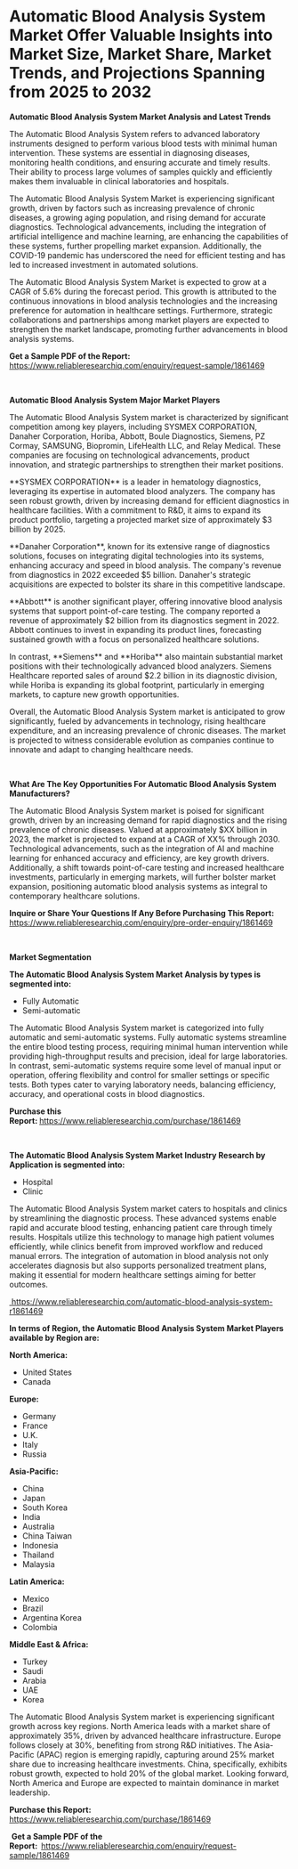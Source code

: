 <p><h1>Automatic Blood Analysis System Market Offer Valuable Insights into Market Size, Market Share, Market Trends, and Projections Spanning from 2025 to 2032</h1></p><p><strong>Automatic Blood Analysis System Market Analysis and Latest Trends</strong></p>
<p><p>The Automatic Blood Analysis System refers to advanced laboratory instruments designed to perform various blood tests with minimal human intervention. These systems are essential in diagnosing diseases, monitoring health conditions, and ensuring accurate and timely results. Their ability to process large volumes of samples quickly and efficiently makes them invaluable in clinical laboratories and hospitals.</p><p>The Automatic Blood Analysis System Market is experiencing significant growth, driven by factors such as increasing prevalence of chronic diseases, a growing aging population, and rising demand for accurate diagnostics. Technological advancements, including the integration of artificial intelligence and machine learning, are enhancing the capabilities of these systems, further propelling market expansion. Additionally, the COVID-19 pandemic has underscored the need for efficient testing and has led to increased investment in automated solutions.</p><p>The Automatic Blood Analysis System Market is expected to grow at a CAGR of 5.6% during the forecast period. This growth is attributed to the continuous innovations in blood analysis technologies and the increasing preference for automation in healthcare settings. Furthermore, strategic collaborations and partnerships among market players are expected to strengthen the market landscape, promoting further advancements in blood analysis systems.</p></p>
<p><strong>Get a Sample PDF of the Report:&nbsp;</strong> <a href="https://www.reliableresearchiq.com/enquiry/request-sample/1861469?utm_campaign=2952&utm_medium=2&utm_source=Github&utm_content=ia&utm_term=14042025&utm_id=automatic-blood-analysis-system">https://www.reliableresearchiq.com/enquiry/request-sample/1861469</a></p>
<p>&nbsp;</p>
<p><strong>Automatic Blood Analysis System Major Market Players</strong></p>
<p><p>The Automatic Blood Analysis System market is characterized by significant competition among key players, including SYSMEX CORPORATION, Danaher Corporation, Horiba, Abbott, Boule Diagnostics, Siemens, PZ Cormay, SAMSUNG, Biopromin, LifeHealth LLC, and Relay Medical. These companies are focusing on technological advancements, product innovation, and strategic partnerships to strengthen their market positions.</p><p>**SYSMEX CORPORATION** is a leader in hematology diagnostics, leveraging its expertise in automated blood analyzers. The company has seen robust growth, driven by increasing demand for efficient diagnostics in healthcare facilities. With a commitment to R&D, it aims to expand its product portfolio, targeting a projected market size of approximately $3 billion by 2025.</p><p>**Danaher Corporation**, known for its extensive range of diagnostics solutions, focuses on integrating digital technologies into its systems, enhancing accuracy and speed in blood analysis. The company's revenue from diagnostics in 2022 exceeded $5 billion. Danaher's strategic acquisitions are expected to bolster its share in this competitive landscape.</p><p>**Abbott** is another significant player, offering innovative blood analysis systems that support point-of-care testing. The company reported a revenue of approximately $2 billion from its diagnostics segment in 2022. Abbott continues to invest in expanding its product lines, forecasting sustained growth with a focus on personalized healthcare solutions.</p><p>In contrast, **Siemens** and **Horiba** also maintain substantial market positions with their technologically advanced blood analyzers. Siemens Healthcare reported sales of around $2.2 billion in its diagnostic division, while Horiba is expanding its global footprint, particularly in emerging markets, to capture new growth opportunities.</p><p>Overall, the Automatic Blood Analysis System market is anticipated to grow significantly, fueled by advancements in technology, rising healthcare expenditure, and an increasing prevalence of chronic diseases. The market is projected to witness considerable evolution as companies continue to innovate and adapt to changing healthcare needs.</p></p>
<p>&nbsp;</p>
<p><strong>What Are The Key Opportunities For Automatic Blood Analysis System Manufacturers?</strong></p>
<p><p>The Automatic Blood Analysis System market is poised for significant growth, driven by an increasing demand for rapid diagnostics and the rising prevalence of chronic diseases. Valued at approximately $XX billion in 2023, the market is projected to expand at a CAGR of XX% through 2030. Technological advancements, such as the integration of AI and machine learning for enhanced accuracy and efficiency, are key growth drivers. Additionally, a shift towards point-of-care testing and increased healthcare investments, particularly in emerging markets, will further bolster market expansion, positioning automatic blood analysis systems as integral to contemporary healthcare solutions.</p></p>
<p><strong>Inquire or Share Your Questions If Any Before Purchasing This Report:</strong> <a href="https://www.reliableresearchiq.com/enquiry/pre-order-enquiry/1861469?utm_campaign=2952&utm_medium=2&utm_source=Github&utm_content=ia&utm_term=14042025&utm_id=automatic-blood-analysis-system">https://www.reliableresearchiq.com/enquiry/pre-order-enquiry/1861469</a></p>
<p>&nbsp;</p>
<p><strong>Market Segmentation</strong></p>
<p><strong>The Automatic Blood Analysis System Market Analysis by types is segmented into:</strong></p>
<p><ul><li>Fully Automatic</li><li>Semi-automatic</li></ul></p>
<p><p>The Automatic Blood Analysis System market is categorized into fully automatic and semi-automatic systems. Fully automatic systems streamline the entire blood testing process, requiring minimal human intervention while providing high-throughput results and precision, ideal for large laboratories. In contrast, semi-automatic systems require some level of manual input or operation, offering flexibility and control for smaller settings or specific tests. Both types cater to varying laboratory needs, balancing efficiency, accuracy, and operational costs in blood diagnostics.</p></p>
<p><strong>Purchase this Report:&nbsp;</strong><a href="https://www.reliableresearchiq.com/purchase/1861469?utm_campaign=2952&utm_medium=2&utm_source=Github&utm_content=ia&utm_term=14042025&utm_id=automatic-blood-analysis-system">https://www.reliableresearchiq.com/purchase/1861469</a></p>
<p>&nbsp;</p>
<p><strong>The Automatic Blood Analysis System Market Industry Research by Application is segmented into:</strong></p>
<p><ul><li>Hospital</li><li>Clinic</li></ul></p>
<p><p>The Automatic Blood Analysis System market caters to hospitals and clinics by streamlining the diagnostic process. These advanced systems enable rapid and accurate blood testing, enhancing patient care through timely results. Hospitals utilize this technology to manage high patient volumes efficiently, while clinics benefit from improved workflow and reduced manual errors. The integration of automation in blood analysis not only accelerates diagnosis but also supports personalized treatment plans, making it essential for modern healthcare settings aiming for better outcomes.</p></p>
<p><a href="https://www.reliableresearchiq.com/automatic-blood-analysis-system-r1861469?utm_campaign=2952&utm_medium=2&utm_source=Github&utm_content=ia&utm_term=14042025&utm_id=automatic-blood-analysis-system">&nbsp;https://www.reliableresearchiq.com/automatic-blood-analysis-system-r1861469</a></p>
<p><strong>In terms of Region, the Automatic Blood Analysis System Market Players available by Region are:</strong></p>
<p>
    <p> <strong> North America: </strong>
        <ul>
            <li>United States</li>
            <li>Canada</li>
        </ul>
        </p> 
    <p> <strong> Europe: </strong>
        <ul>
            <li>Germany</li>
            <li>France</li>
            <li>U.K.</li>
            <li>Italy</li>
            <li>Russia</li>
        </ul>
        </p> 
    <p> <strong> Asia-Pacific: </strong>
        <ul>
            <li>China</li>
            <li>Japan</li>
            <li>South Korea</li>
            <li>India</li>
            <li>Australia</li>
            <li>China Taiwan</li>
            <li>Indonesia</li>
            <li>Thailand</li>
            <li>Malaysia</li>
        </ul>
        </p> 
    <p> <strong> Latin America: </strong>
        <ul>
            <li>Mexico</li>
            <li>Brazil</li>
            <li>Argentina Korea</li>
            <li>Colombia</li>
        </ul>
        </p> 
    <p> <strong> Middle East & Africa: </strong>
        <ul>
            <li>Turkey</li>
            <li>Saudi</li>
            <li>Arabia</li>
            <li>UAE</li>
            <li>Korea</li>
        </ul>
    </p>
    </p>
<p><p>The Automatic Blood Analysis System market is experiencing significant growth across key regions. North America leads with a market share of approximately 35%, driven by advanced healthcare infrastructure. Europe follows closely at 30%, benefiting from strong R&D initiatives. The Asia-Pacific (APAC) region is emerging rapidly, capturing around 25% market share due to increasing healthcare investments. China, specifically, exhibits robust growth, expected to hold 20% of the global market. Looking forward, North America and Europe are expected to maintain dominance in market leadership.</p></p>
<p><strong>Purchase this Report: </strong><a href="https://www.reliableresearchiq.com/purchase/1861469?utm_campaign=2952&utm_medium=2&utm_source=Github&utm_content=ia&utm_term=14042025&utm_id=automatic-blood-analysis-system">https://www.reliableresearchiq.com/purchase/1861469</a></p>
<p>&nbsp;<strong>Get a Sample PDF of the Report:&nbsp;&nbsp;</strong><a href="https://www.reliableresearchiq.com/enquiry/request-sample/1861469?utm_campaign=2952&utm_medium=2&utm_source=Github&utm_content=ia&utm_term=14042025&utm_id=automatic-blood-analysis-system">https://www.reliableresearchiq.com/enquiry/request-sample/1861469</a></p>
<p><strong></strong></p>
<p><p></p><p></p><p></p></p>